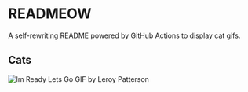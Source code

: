 # READMEOW

A self-rewriting README powered by GitHub Actions to display cat gifs.

## Cats

![Im Ready Lets Go GIF by Leroy Patterson](https://media2.giphy.com/media/CjmvTCZf2U3p09Cn0h/200.gif?cid=9acd02dao59rf18moeimvd9aqzngc8mrll6dbpgtnbz9xwyq&ep=v1_gifs_search&rid=200.gif&ct=g)
